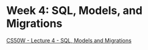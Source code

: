# Week 4:  SQL, Models, and Migrations

[CS50W - Lecture 4 - SQL, Models and Migrations](https://www.youtube.com/watch?v=YzP164YANAU&ab_channel=CS50)

